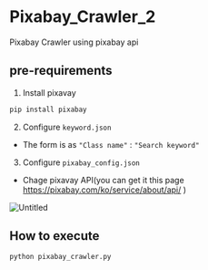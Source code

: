 # Pixabay_Crawler_2
Pixabay Crawler using pixabay api

## pre-requirements

1. Install pixavay

```zsh
pip install pixabay
```

2. Configure `keyword.json`

- The form is as `"Class name"` : `"Search keyword"`

3. Configure `pixabay_config.json`

- Chage pixavay API(you can get it this page https://pixabay.com/ko/service/about/api/ )

![Untitled](https://user-images.githubusercontent.com/62577565/159129635-3eb5b448-7466-48d8-b242-2cf85a8934a8.jpg)


## How to execute
```zsh
python pixabay_crawler.py
```

